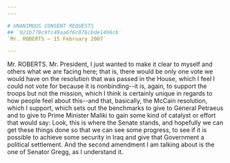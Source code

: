 ```yaml
---
---

# UNANIMOUS CONSENT REQUESTS
## `021b778c9fc49aa6f6c876cbde1496cb`
`Mr. ROBERTS — 15 February 2007`

---
```



Mr. ROBERTS. Mr. President, I just wanted to make it clear to myself 
and others what we are facing here; that is, there would be only one 
vote we would have on the resolution that was passed in the House, 
which I feel I could not vote for because it is nonbinding--it is, 
again, to support the troops but not the mission, which I think is 
certainly unique in regards to how people feel about this--and that, 
basically, the McCain resolution, which I support, which sets out the 
benchmarks to give to General Petraeus and to give to Prime Minister 
Maliki to gain some kind of catalyst or effort that would say: Look, 
this is where the Senate stands, and hopefully we can get these things 
done so that we can see some progress, to see if it is possible to 
achieve some security in Iraq and give that Government a political 
settlement. And the second amendment I am talking about is the one of 
Senator Gregg, as I understand it.